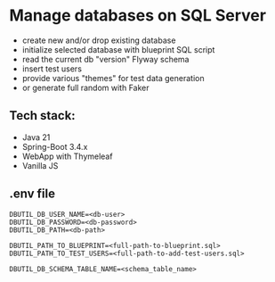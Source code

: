 # Manage databases on SQL Server
- create new and/or drop existing database
- initialize selected database with blueprint SQL script
- read the current db "version" Flyway schema
- insert test users
- provide various "themes" for test data generation
- or generate full random with Faker

Tech stack:
----------
- Java 21
- Spring-Boot 3.4.x
- WebApp with Thymeleaf
- Vanilla JS

.env file
----------
```
DBUTIL_DB_USER_NAME=<db-user>
DBUTIL_DB_PASSWORD=<db-password>
DBUTIL_DB_PATH=<db-path>

DBUTIL_PATH_TO_BLUEPRINT=<full-path-to-blueprint.sql>
DBUTIL_PATH_TO_TEST_USERS=<full-path-to-add-test-users.sql>

DBUTIL_DB_SCHEMA_TABLE_NAME=<schema_table_name>
```
